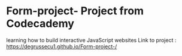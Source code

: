 # Form-project- Project from Codecademy 
learning how to build interactive JavaScript websites 
Link to project : https://degrussecu1.github.io/Form-project-/
